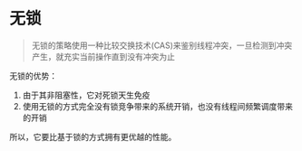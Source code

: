 # 无锁

> 无锁的策略使用一种比较交换技术(CAS)来鉴别线程冲突，一旦检测到冲突产生，就充实当前操作直到没有冲突为止

无锁的优势：
1. 由于其非阻塞性，它对死锁天生免疫  
2. 使用无锁的方式完全没有锁竞争带来的系统开销，也没有线程间频繁调度带来的开销  

所以，它要比基于锁的方式拥有更优越的性能。